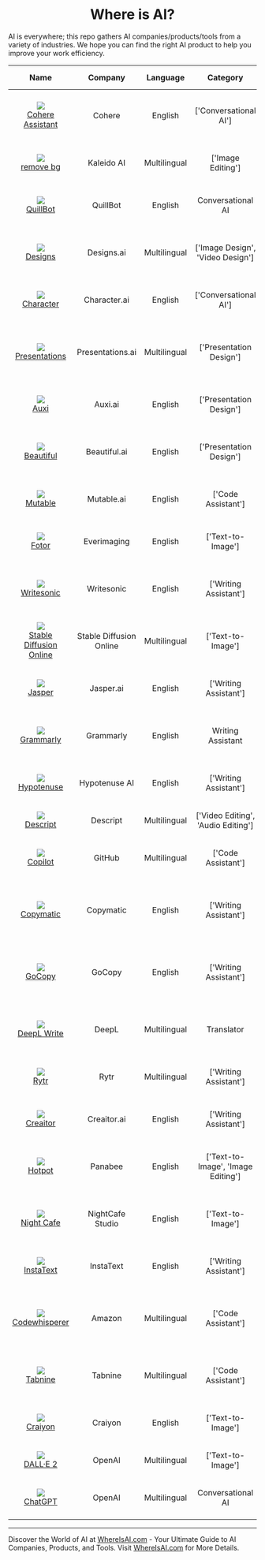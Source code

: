 <h1 align='center'> Where is AI?</h1>

AI is everywhere; this repo gathers AI companies/products/tools from a variety of industries. We hope you can find the right AI product to help you improve your work efficiency.



|                                                                                                              Name                                                                                                              |         Company         |   Language   |              Category              |  Ai Field  |                                                                                                                                                                                                              Description                                                                                                                                                                                                              |                                     Google Play                                     |                                 Apple Store                                 |
|:------------------------------------------------------------------------------------------------------------------------------------------------------------------------------------------------------------------------------:|:-----------------------:|:------------:|:----------------------------------:|:----------:|:-------------------------------------------------------------------------------------------------------------------------------------------------------------------------------------------------------------------------------------------------------------------------------------------------------------------------------------------------------------------------------------------------------------------------------------:|:-----------------------------------------------------------------------------------:|:---------------------------------------------------------------------------:|
|                                                                     ![](https://cohere.io/favicon.svg) <br/> [Cohere Assistant](https://cohere.io/assist)                                                                      |         Cohere          |   English    |       ['Conversational AI']        |    NLP     |                                                                                                                                                            <details><summary>Cohere Assist is your intelligent sidekick for smarter</summary> customer service.</details>                                                                                                                                                             |                                     [URL](N/A)                                      |                                 [URL](N/A)                                  |
|                                                                     ![](https://www.remove.bg/favicon-32x32.png) <br/> [remove bg](https://www.remove.bg)                                                                      |       Kaleido AI        | Multilingual |         ['Image Editing']          |     CV     |                                                                                                                                                                              <details><summary>Remove background from image with AI</summary> </details>                                                                                                                                                                              |       [URL](https://play.google.com/store/apps/details?id=bg.remove.android)        |                                 [URL](N/A)                                  |
|                                                                         ![](https://quillbot.com/favicon.png) <br/> [QuillBot](https://quillbot.com/)                                                                          |        QuillBot         |   English    |         Conversational AI          |    NLP     |                                                                                                                                        <details><summary>QuillBot is an AI-powered writing and editing tool</summary> that provides suggestions to help users improve their writing.</details>                                                                                                                                        |                                     [URL](N/A)                                      |                                 [URL](N/A)                                  |
|                                                                        ![](https://designs.ai/static/favicon.ico) <br/> [Designs](https://designs.ai/)                                                                         |       Designs.ai        | Multilingual |  ['Image Design', 'Video Design']  | Multimodal |                                                                                                                                                                      <details><summary>Create logos, videos, banners, and mockups with AI.</summary> </details>                                                                                                                                                                       |                                     [URL](N/A)                                      |                                 [URL](N/A)                                  |
|                                                                     ![](https://characterai.io/static/favicon.ico) <br/> [Character](http://character.ai/)                                                                     |      Character.ai       |   English    |       ['Conversational AI']        |    NLP     |                                                                                                                                                                    <details><summary>Character.AI lets you create Characters and talk to</summary> them.</details>                                                                                                                                                                    |                                     [URL](N/A)                                      |                                 [URL](N/A)                                  |
|                                                            ![](https://presentations.ai/images/Logomark_36px.svg) <br/> [Presentations](https://presentations.ai/)                                                             |    Presentations.ai     | Multilingual |      ['Presentation Design']       | Multimodal |                                                                                                                                                               <details><summary>An AI-powered presentation maker to make beautiful presentations.</summary> </details>                                                                                                                                                                |                                     [URL](N/A)                                      |                                 [URL](N/A)                                  |
| ![](https://static.wixstatic.com/media/363075_ed78af9ad0614a6088df8b19c79a5a00%7Emv2.png/v1/fill/w_32%2Ch_32%2Clg_1%2Cusm_0.66_1.00_0.01/363075_ed78af9ad0614a6088df8b19c79a5a00%7Emv2.png) <br/> [Auxi](https://www.auxi.ai/) |         Auxi.ai         |   English    |      ['Presentation Design']       | Multimodal |                                                                                                                                                                               <details><summary>An AI-powered presentation maker.</summary> </details>                                                                                                                                                                                |                                     [URL](N/A)                                      |                                 [URL](N/A)                                  |
|                     ![](https://global-uploads.webflow.com/59deb588800ae30001ec19c9/5d4891e0e260e3c1bc37b100_beautiful%20ai%20favicon%20%20blue%20square.png) <br/> [Beautiful](https://www.beautiful.ai/)                     |      Beautiful.ai       |   English    |      ['Presentation Design']       | Multimodal |                                                                                                                                                                <details><summary>An AI-powered presentation maker that is an expert</summary> deck designer.</details>                                                                                                                                                                |                                     [URL](N/A)                                      |                                 [URL](N/A)                                  |
|                                                                       ![](https://mutable.ai/favicon.5fc53a22.png) <br/> [Mutable](https://mutable.ai/)                                                                        |       Mutable.ai        |   English    |         ['Code Assistant']         |    NLP     |                                                                                                                                                                              <details><summary>AI Accelerated Software Development.</summary> </details>                                                                                                                                                                              |                                     [URL](N/A)                                      |                                 [URL](N/A)                                  |
|                                                  ![](https://static.fotor.com/app/features/favicon_en.png) <br/> [Fotor](https://www.fotor.com/features/ai-image-generator/)                                                   |       Everimaging       |   English    |         ['Text-to-Image']          | Multimodal | <details><summary>Fotor's AI art generator offers you a chance</summary> to be an artistic master, AI painter, AI drawing creator, nft creator, and random art generator. Enter your text prompts to create one image with your imagination and never-before-seen. From cartoon portraits and science fiction movie characters to digital arts, Fotor's AI image generator from text is your wand for any stylish pictures.</details> |                                     [URL](N/A)                                      |                                 [URL](N/A)                                  |
|                                      ![](https://global-uploads.webflow.com/627a1044a798e6627445c8d1/627a1045a798e6df3d45c9e9_favicon-32.png) <br/> [Writesonic](https://writesonic.com/)                                      |       Writesonic        |   English    |       ['Writing Assistant']        |    NLP     |                                                                                                       <details><summary>A writing assistant to write SEO-optimized marketing copy</summary> for blogs, essays, Facebook ads, Google Ads, Quora answers, and sales emails to increase clicks, conversions, and sales.</details>                                                                                                        |                                     [URL](N/A)                                      |                                 [URL](N/A)                                  |
|                                                        ![](https://stablediffusionweb.com/favicon.ico) <br/> [Stable Diffusion Online](https://stablediffusionweb.com/)                                                        | Stable Diffusion Online | Multilingual |         ['Text-to-Image']          | Multimodal |                                                                  <details><summary>Stable Diffusion is a latent text-to-image diffusion model</summary> capable of generating photo-realistic images given any text input, cultivates autonomous freedom to produce incredible imagery, empowers billions of people to create stunning art within seconds.</details>                                                                  |                                     [URL](N/A)                                      |                                 [URL](N/A)                                  |
|                                       ![](https://assets-global.website-files.com/60e5f2de011b86acebc30db7/60e5f2de011b86e6acc31077_Favicon.png) <br/> [Jasper](https://www.jasper.ai/)                                        |        Jasper.ai        |   English    |       ['Writing Assistant']        |    NLP     |                                                                                                                               <details><summary>Jasper is the AI Content Generator that helps</summary> you and your team break through creative blocks to create amazing, original content.</details>                                                                                                                                |                                     [URL](N/A)                                      |                                 [URL](N/A)                                  |
|                                          ![](https://denali-static.grammarly.com/files/efe57d016d9efff36da7884c193b646b/favicon-32x32.png) <br/> [Grammarly](https://grammarly.com/)                                           |        Grammarly        |   English    |         Writing Assistant          |    NLP     |                                                                                                                                        <details><summary>Grammarly is a free online writing assistant, including</summary> spell check, grammar check, punctuation check, and more.</details>                                                                                                                                         | [URL](https://play.google.com/store/apps/details?id=com.grammarly.android.keyboard) | [URL](https://apps.apple.com/us/app/grammarly-keyboard-editor/id1158877342) |
|                                 ![](https://uploads-ssl.webflow.com/5f23b456c81e6bebb921e9cb/613864928de78fe9cbfb0648_PURPLE%20FINAL-icon.png) <br/> [Hypotenuse](https://www.hypotenuse.ai/)                                  |      Hypotenuse AI      |   English    |       ['Writing Assistant']        |    NLP     |                                                                                                                                            <details><summary>Provide a few keywords, and it will instantly</summary> turn them into full-length articles and marketing content.</details>                                                                                                                                             |                                     [URL](N/A)                                      |                                 [URL](N/A)                                  |
|                                     ![](https://assets-global.website-files.com/5d761d627a6dfa6a5b28ab12/5d761d627a6dfaad0d28aba4_favicon.png) <br/> [Descript](https://www.descript.com/)                                     |        Descript         | Multilingual | ['Video Editing', 'Audio Editing'] | Multimodal |                                                                                                                                   <details><summary>Descript is an AI-powered tool to help to</summary> write, record, transcribe, edit, collaborate, and share your videos and podcasts.</details>                                                                                                                                   |                                     [URL](N/A)                                      |                                 [URL](N/A)                                  |
|                                                         ![](https://github.githubassets.com/favicons/favicon.png) <br/> [Copilot](https://github.com/features/copilot)                                                         |         GitHub          | Multilingual |         ['Code Assistant']         |    NLP     |                                                                                                                                            <details><summary>Copilot uses the OpenAI Codex to suggest code</summary> and entire functions in real-time, right from your editor.</details>                                                                                                                                             |                                     [URL](N/A)                                      |                                 [URL](N/A)                                  |
|                                                   ![](https://copymatic.ai/wp-content/uploads/2022/04/cropped-favicon-1-32x32.png) <br/> [Copymatic](https://copymatic.ai/)                                                    |        Copymatic        |   English    |       ['Writing Assistant']        |    NLP     |                                                                                                                          <details><summary>Automatically write unique, engaging, and high-quality copy or</summary> content: from long-form blog posts or landing pages to digital ads in seconds.</details>                                                                                                                          |                                     [URL](N/A)                                      |                                 [URL](N/A)                                  |
|                                           ![](https://assets.website-files.com/61edabf248e09731e18a296b/629e82021598bcfc315a4fe1_logo-32.gif) <br/> [GoCopy](https://www.gocopy.ai/)                                           |         GoCopy          |   English    |       ['Writing Assistant']        |    NLP     |                                                                                                                                            <details><summary>An AI-powered writing assistant to help you ideate,</summary> copywrite, get your thoughts on paper, and much more.</details>                                                                                                                                            |                                     [URL](N/A)                                      |                                 [URL](N/A)                                  |
|                                                           ![](https://static.deepl.com/img/favicon/favicon_32.png) <br/> [DeepL Write](https://www.deepl.com/write)                                                            |          DeepL          | Multilingual |             Translator             |    NLP     |                                                                                                                                                    <details><summary>DeepL Write allows you to correct mistakes, rephrase</summary> sentences and improve your writing.</details>                                                                                                                                                     |   [URL](https://play.google.com/store/apps/details?id=com.deepl.mobiletranslator)   |      [URL](https://apps.apple.com/us/app/deepl-translate/id1552407475)      |
|                                                          ![](https://storage.googleapis.com/rytr-me/public/favicon/favicon-32x32.png) <br/> [Rytr](https://rytr.me/)                                                           |          Rytr           | Multilingual |       ['Writing Assistant']        |    NLP     |                                                                                                                                  <details><summary>Rytr is an AI writing assistant that helps</summary> you create high-quality content, in just a few seconds, at a fraction of the cost!</details>                                                                                                                                  |                                     [URL](N/A)                                      |                                 [URL](N/A)                                  |
|                                                 ![](https://www.creaitor.ai/wp-content/uploads/2022/09/cropped-logo_mark-32x32.png) <br/> [Creaitor](https://www.creaitor.ai/)                                                 |       Creaitor.ai       |   English    |       ['Writing Assistant']        |    NLP     |                                                                                                                         <details><summary>A writing assistant to help to create blog</summary> body, improved content, product description, Youtube copy, Facebook ads, Google ads, topic ideas...</details>                                                                                                                          |                                     [URL](N/A)                                      |                                 [URL](N/A)                                  |
|                                                                     ![](https://hotpot.ai//images/apple-touch-icon.png) <br/> [Hotpot](https://hotpot.ai/)                                                                     |         Panabee         |   English    | ['Text-to-Image', 'Image Editing'] | Multimodal |                                                       <details><summary>Hotpot helps you create amazing graphics, pictures, and</summary> text. AI tools like AI Art Generator spark creativity and automate drudgery while easy-to-edit templates empower anyone to create device mockups, social media posts, marketing images, app icons, and other work graphics.</details>                                                       |                                     [URL](N/A)                                      |                                 [URL](N/A)                                  |
|                                                         ![](https://creator.nightcafe.studio/favicon-32x32.png) <br/> [Night Cafe](https://creator.nightcafe.studio/)                                                          |    NightCafe Studio     |   English    |         ['Text-to-Image']          | Multimodal |                                                                                                                                                         <details><summary>Create amazing artworks in seconds using the power</summary> of Artificial Intelligence.</details>                                                                                                                                                          |                                     [URL](N/A)                                      |                                 [URL](N/A)                                  |
|                                                                      ![](https://instatext.io/favicon-32x32.png) <br/> [InstaText](https://instatext.io/)                                                                      |        InstaText        |   English    |       ['Writing Assistant']        |    NLP     |                                                                                                                                       <details><summary>Write like a native speaker. Improve your text</summary> with the most productive writing assistant, proofreader, and editor.</details>                                                                                                                                       |                                     [URL](N/A)                                      |                                 [URL](N/A)                                  |
|                                                ![](https://a0.awsstatic.com/libra-css/images/site/fav/favicon.ico) <br/> [Codewhisperer](https://aws.amazon.com/codewhisperer/)                                                |         Amazon          | Multilingual |         ['Code Assistant']         |    NLP     |                                                                       <details><summary>Amazon CodeWhisperer is a machine learning (ML)–powered service</summary> that helps improve developer productivity by generating code recommendations based on their comments in natural language and code in the integrated development environment (IDE).</details>                                                                        |                                     [URL](N/A)                                      |                                 [URL](N/A)                                  |
|                                                        ![](https://d16xvuom8mr9m8.cloudfront.net/favicons/favicon-32x32.png) <br/> [Tabnine](https://www.tabnine.com/)                                                         |         Tabnine         | Multilingual |         ['Code Assistant']         |    NLP     |                                                                                                                                                             <details><summary>Tabnine suggests code completions that align with your</summary> coding patterns.</details>                                                                                                                                                             |                                     [URL](N/A)                                      |                                 [URL](N/A)                                  |
|                                                                    ![](https://www.craiyon.com/favicon-32x32.png) <br/> [Craiyon](https://www.craiyon.com/)                                                                    |         Craiyon         |   English    |         ['Text-to-Image']          | Multimodal |                                                                                                                                                                           <details><summary>Free online AI image generator from text.</summary> </details>                                                                                                                                                                            |                                     [URL](N/A)                                      |                                 [URL](N/A)                                  |
|                                             ![](https://openailabs-site.azureedge.net/public-assets/d/da6a2d5e17/favicon-32x32.png) <br/> [DALL·E 2](https://openai.com/dall-e-2/)                                             |         OpenAI          | Multilingual |         ['Text-to-Image']          | Multimodal |                                                                                                                                          <details><summary>DALL·E 2 is a new AI system that</summary> can create realistic images and art from a description in natural language.</details>                                                                                                                                           |                                     [URL](N/A)                                      |                                 [URL](N/A)                                  |
|                                                                  ![](https://chat.openai.com/favicon-32x32.png) <br/> [ChatGPT](https://chat.openai.com/chat)                                                                  |         OpenAI          | Multilingual |         Conversational AI          |    NLP     |             <details><summary>ChatGPT is an OpenAI conversational AI that was</summary> trained on a large dataset to generate human-like responses to a given prompt. It can be used for a variety of tasks such as customer service, content creation, and so on. The model employs the GPT (Generative Pre-trained Transformer) architecture and can comprehend and generate text in a variety of languages.</details>             |                                     [URL](N/A)                                      |                                 [URL](N/A)                                  |




---

Discover the World of AI at [WhereIsAI.com](https://whereisai.com) - Your Ultimate Guide to AI Companies, Products, and Tools. Visit [WhereIsAI.com](https://whereisai.com) for More Details.
